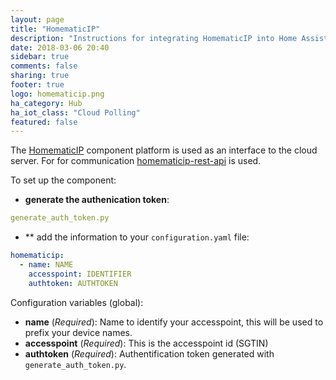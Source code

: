 ```yaml
---
layout: page
title: "HomematicIP"
description: "Instructions for integrating HomematicIP into Home Assistant."
date: 2018-03-06 20:40
sidebar: true
comments: false
sharing: true
footer: true
logo: homematicip.png
ha_category: Hub
ha_iot_class: "Cloud Polling"
featured: false
---
```


The [HomematicIP](http://www.homematicip.com/) component platform is used as an interface to the cloud server. 
For for communication [homematicip-rest-api](https://github.com/coreGreenberet/homematicip-rest-api) is used.


To set up the component: 

- **generate the authenication token**:
```yaml
generate_auth_token.py
```

- ** add the information to your `configuration.yaml` file:

```yaml
homematicip:
  - name: NAME
    accesspoint: IDENTIFIER
    authtoken: AUTHTOKEN
```

Configuration variables (global):

- **name** (*Required*): Name to identify your accesspoint, this will be
  used to prefix your device names.
- **accesspoint** (*Required*): This is the accesspoint id (SGTIN)
- **authtoken** (*Required*): Authentification token generated with
`generate_auth_token.py`.

